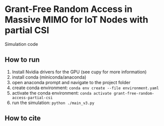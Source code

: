 # Grant-Free Random Access in Massive MIMO for IoT Nodes with partial CSI
Simulation code

## How to run

1. Install Nvidia drivers for the GPU (see cupy for more information)
2. install conda (miniconda/anaconda)
3. open anaconda prompt and navigate to the project folder
4. create conda environment: `conda env create --file environment.yaml`
5. activate the conda environment: `conda activate grant-free-random-access-partial-csi`
6. run the simulation: `python ./main_v3.py`

## How to cite
 
